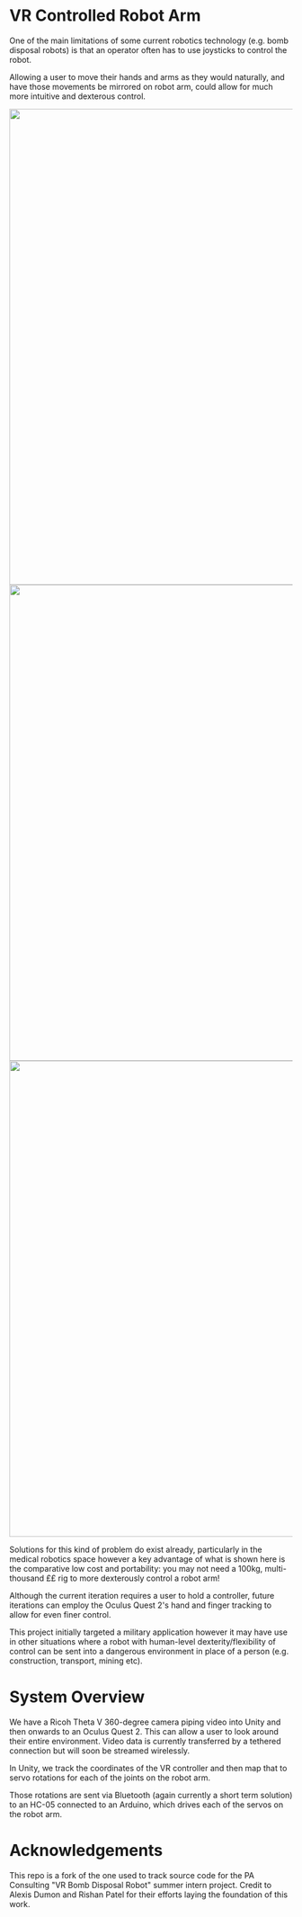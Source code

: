 # VR Controlled Robot Arm

One of the main limitations of some current robotics technology (e.g. bomb disposal robots) is that an operator often has to use joysticks to control the robot.

Allowing a user to move their hands and arms as they would naturally, and have those movements be mirrored on robot arm, could allow for much more intuitive and dexterous control.

<img src="./Docs/ARM_Elevation_480p.gif" width=847>
<img src="./Docs/ARM_ROM_480p.gif" width=847>
<img src="./Docs/ARM_POV_480p.gif" width=847>

Solutions for this kind of problem do exist already, particularly in the medical robotics space however a key advantage of what is shown here is the comparative low cost and portability: you may not need a 100kg, multi-thousand ££ rig to more dexterously control a robot arm!

Although the current iteration requires a user to hold a controller, future iterations can employ the Oculus Quest 2's hand and finger tracking to allow for even finer control.

This project initially targeted a military application however it may have use in other situations where a robot with human-level dexterity/flexibility of control can be sent into a dangerous environment in place of a person (e.g. construction, transport, mining etc).

# System Overview

We have a Ricoh Theta V 360-degree camera piping video into Unity and then onwards to an Oculus Quest 2. This can allow a user to look around their entire environment. Video data is currently transferred by a tethered connection but will soon be streamed wirelessly.

In Unity, we track the coordinates of the VR controller and then map that to servo rotations for each of the joints on the robot arm.

Those rotations are sent via Bluetooth (again currently a short term solution) to an HC-05 connected to an Arduino, which drives each of the servos on the robot arm.

# Acknowledgements

This repo is a fork of the one used to track source code for the PA Consulting "VR Bomb Disposal Robot" summer intern project. Credit to Alexis Dumon and Rishan Patel for their efforts laying the foundation of this work.
